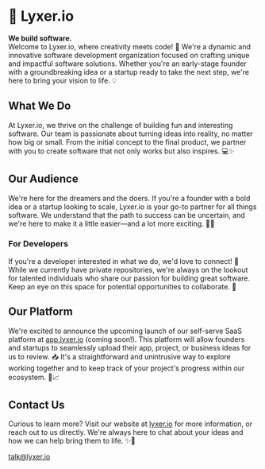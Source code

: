
# 🚀 Lyxer.io

**We build software.**  
Welcome to Lyxer.io, where creativity meets code! 🎨 We're a dynamic and innovative software development organization focused on crafting unique and impactful software solutions. Whether you're an early-stage founder with a groundbreaking idea or a startup ready to take the next step, we're here to bring your vision to life. 💡

## What We Do

At Lyxer.io, we thrive on the challenge of building fun and interesting software. Our team is passionate about turning ideas into reality, no matter how big or small. From the initial concept to the final product, we partner with you to create software that not only works but also inspires. 💻✨

## Our Audience

We're here for the dreamers and the doers. If you're a founder with a bold idea or a startup looking to scale, Lyxer.io is your go-to partner for all things software. We understand that the path to success can be uncertain, and we're here to make it a little easier—and a lot more exciting. 🎯🚀

### For Developers

If you're a developer interested in what we do, we'd love to connect! 🤝 While we currently have private repositories, we're always on the lookout for talented individuals who share our passion for building great software. Keep an eye on this space for potential opportunities to collaborate. 👀

## Our Platform

We're excited to announce the upcoming launch of our self-serve SaaS platform at [app.lyxer.io](http://app.lyxer.io) (coming soon!). This platform will allow founders and startups to seamlessly upload their app, project, or business ideas for us to review. 📥 It's a straightforward and unintrusive way to explore working together and to keep track of your project's progress within our ecosystem. 🔄📈

## Contact Us

Curious to learn more? Visit our website at [lyxer.io](http://lyxer.io) for more information, or reach out to us directly. We're always here to chat about your ideas and how we can help bring them to life. ✨💬

talk@lyxer.io
